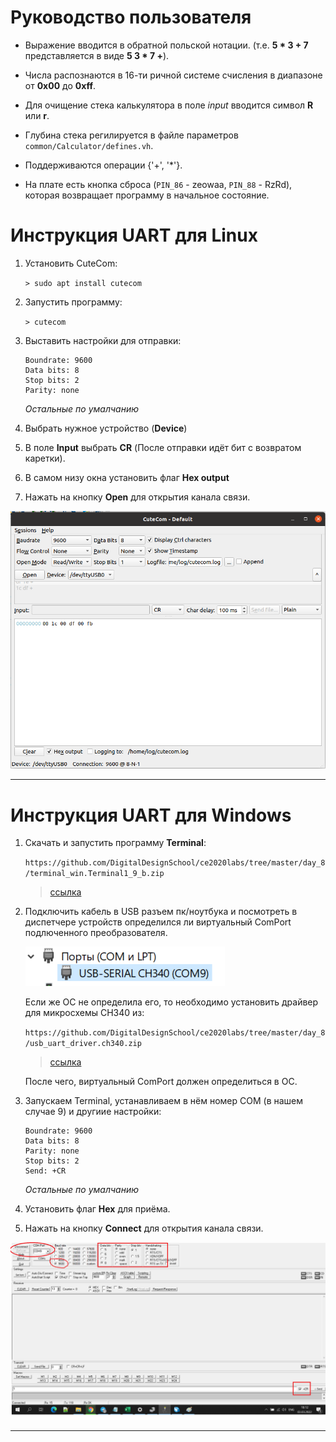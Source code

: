 
# Руководство пользователя

- Выражение вводится в обратной польской нотации. (т.е. **5 * 3 + 7** представляется в виде **5 3 * 7 +**).

- Числа распознаются в 16-ти ричной системе счисления в диапазоне от **0x00** до **0xff**.

- Для очищение стека калькулятора в поле *input* вводится символ **R** или **r**.

- Глубина стека регилируется в файле параметров `common/Calculator/defines.vh`.

- Поддерживаются операции {'+', '*'}.

- На плате есть кнопка сброса (`PIN_86` - zeowaa, `PIN_88` - RzRd), которая возвращает программу в начальное состояние.

# Инструкция UART для Linux

1. Установить СuteСom:

    `> sudo apt install cutecom`

2. Запустить программу:

    `> cutecom`

3. Выставить настройки для отправки:

    ``` text
    Boundrate: 9600
    Data bits: 8
    Stop bits: 2
    Parity: none
    ```

    *Остальные по умалчанию*

4. Выбрать нужное устройство (**Device**)

5. В поле **Input** выбрать **CR** (После отправки идёт бит с возвратом каретки).

6. В самом низу окна установить флаг **Hex output**

7. Нажать на кнопку **Open**  для открытия канала связи.

![CuteCome](.pictures/CuteCome.png)

---

# Инструкция UART для Windows

1. Скачать и запустить программу **Terminal**:

    `https://github.com/DigitalDesignSchool/ce2020labs/tree/master/day_8/terminal_win.Terminal1_9_b.zip`

    >[ссылка](https://github.com/DigitalDesignSchool/ce2020labs/tree/master/day_8 "Terminal")

2. Подключить кабель в USB разъем пк/ноутбука и посмотреть в диспетчере устройств определился ли виртуальный ComPort подлюченного преобразователя.

    ![windows_COM](.pictures/windows_COM.png)

    Если же ОС не определила его, то необходимо установить драйвер для микросхемы CH340 из:

    `https://github.com/DigitalDesignSchool/ce2020labs/tree/master/day_8/usb_uart_driver.ch340.zip`

    >[ссылка](https://github.com/DigitalDesignSchool/ce2020labs/tree/master/day_8/ "CH340")

    После чего, виртуальный ComPort должен определиться в ОС.

3. Запускаем Terminal, устанавливаем в нём номер COM (в нашем случае 9) и другиие настройки:

    ``` text
    Boundrate: 9600
    Data bits: 8
    Parity: none
    Stop bits: 2
    Send: +CR
    ```

    *Остальные по умалчанию*

4. Установить флаг **Hex** для приёма.

5. Нажать на кнопку **Connect**  для открытия канала связи.

![Terminal](.pictures/Terminal.png)

---
